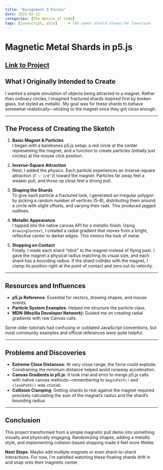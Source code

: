 ```yaml
---
title: "Assignment 3 Forces"
date: 2025-02-12
categories: [The Nature of Code]
tags: [javascript, p5js]     # TAG names should always be lowercase
---
```

# Magnetic Metal Shards in p5.js
[Link to Project](https://editor.p5js.org/Marc1ous/full/um5YVONkO)
---
## What I Originally Intended to Create

I wanted a simple simulation of objects being attracted to a magnet. Rather than ordinary circles, I imagined fractured shards inspired first by broken glass, but styled as metallic. My goal was for these shards to behave somewhat realistically—sticking to the magnet once they got close enough.

---

## The Process of Creating the Sketch

1. **Basic Magnet & Particles**  
   I began with a barebones p5.js setup: a red circle at the center representing the magnet, and a function to create particles (initially just circles) at the mouse click position.

2. **Inverse-Square Attraction**  
   Next, I added the physics. Each particle experiences an inverse-square attraction (`F ~ 1/d^2`) toward the magnet. Particles far away feel a weaker pull, and those up close feel a strong pull.

3. **Shaping the Shards**  
   To give each particle a fractured look, I generated an irregular polygon by picking a random number of vertices (5–8), distributing them around a circle with slight offsets, and varying their radii. This produced jagged outlines.

4. **Metallic Appearance**  
   I tapped into the native canvas API for a metallic finish. Using `drawingContext`, I created a radial gradient that moves from a bright, reflective center to darker edges. This mimics the look of metal.

5. **Stopping on Contact**  
   Finally, I made each shard “stick” to the magnet instead of flying past. I gave the magnet a physical radius matching its visual size, and each shard has a bounding radius. If the shard collides with the magnet, I clamp its position right at the point of contact and zero out its velocity.

---

## Resources and Influences

- **p5.js Reference**: Essential for vectors, drawing shapes, and mouse events.  
- **Particle System Examples**: Helped me structure the particle class.  
- **MDN (Mozilla Developer Network)**: Guided me on creating radial gradients with raw Canvas calls.

Some older tutorials had confusing or outdated JavaScript conventions, but most community examples and official references were quite helpful.

---

## Problems and Discoveries

- **Extreme Close Distances**: At very close range, the force could explode. Constraining the minimum distance helped avoid runaway acceleration.  
- **Canvas Gradients in p5.js**: It took trial and error to merge p5.js calls with native canvas methods—remembering to `beginPath()` and `closePath()` was crucial.  
- **Collision Clamping**: Getting shards to rest against the magnet required precisely calculating the sum of the magnet’s radius and the shard’s bounding radius.

---

## Conclusion

This project transformed from a simple magnetic pull demo into something visually and physically engaging. Randomizing shapes, adding a metallic style, and implementing collision-based stopping made it feel more lifelike. 

**Next Steps**: Maybe add multiple magnets or even shard-to-shard interactions. For now, I'm satisfied watching these floating shards drift in and snap onto their magnetic center.
